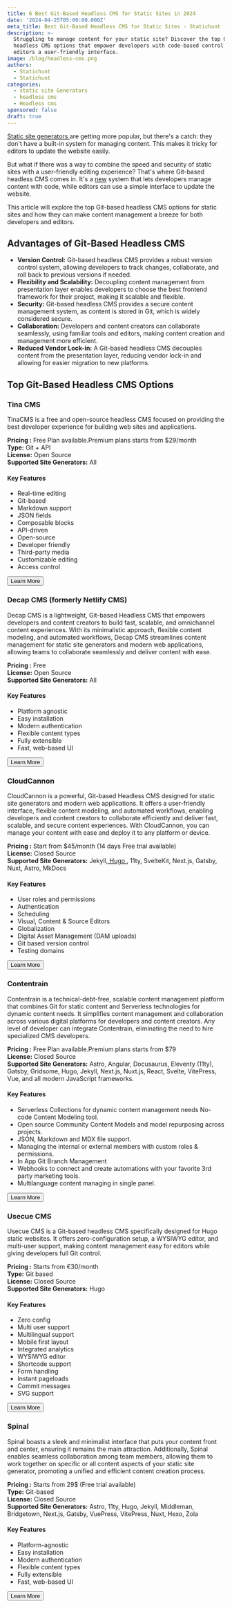 ```yaml
---
title: 6 Best Git-Based Headless CMS for Static Sites in 2024
date: '2024-04-25T05:00:00.000Z'
meta_title: Best Git-Based Headless CMS for Static Sites - Statichunt
description: >-
  Struggling to manage content for your static site? Discover the top Git-based
  headless CMS options that empower developers with code-based control and give
  editors a user-friendly interface.
image: /blog/headless-cms.png
authors:
  - Statichunt
  - Statichunt
categories:
  - static site Generators
  - headless cms
  - Headless cms
sponsored: false
draft: true
---
```

<a href="/blog/static-site-generators" target="_blank"> Static site generators </a> are getting more popular, but there's a catch: they don't have a built-in system for managing content. This makes it tricky for editors to update the website easily.

But what if there was a way to combine the speed and security of static sites with a user-friendly editing experience? That's where Git-based headless CMS comes in. It's a [new](https://google.com "Google") system that lets developers manage content with code, while editors can use a simple interface to update the website.

This article will explore the top Git-based headless CMS options for static sites and how they can make content management a breeze for both developers and editors.

## Advantages of Git-Based Headless CMS

* **Version Control:** Git-based headless CMS provides a robust version control system, allowing developers to track changes, collaborate, and roll back to previous versions if needed.
* **Flexibility and Scalability:** Decoupling content management from presentation layer enables developers to choose the best frontend framework for their project, making it scalable and flexible.
* **Security:** Git-based headless CMS provides a secure content management system, as content is stored in Git, which is widely considered secure.
* **Collaboration:** Developers and content creators can collaborate seamlessly, using familiar tools and editors, making content creation and management more efficient.
* **Reduced Vendor Lock-in:** A Git-based headless CMS decouples content from the presentation layer, reducing vendor lock-in and allowing for easier migration to new platforms.

## Top Git-Based Headless CMS Options

### Tina CMS

TinaCMS is a free and open-source headless CMS focused on providing the best developer experience for building web sites and applications.

<Mockup src="/blog/tina-cms.png" alt="Tina headless cms" />

**Pricing :** Free Plan available.Premium plans starts from $29/month <br />
**Type:**
Git + API <br />
**License:**
Open Source <br />
**Supported Site Generators:**
All <br />

#### Key Features

* Real-time editing
* Git-based
* Markdown support
* JSON fields
* Composable blocks
* API-driven
* Open-source
* Developer friendly
* Third-party media
* Customizable editing
* Access control

<Button href="https://tina.io/">Learn More </Button>

### Decap CMS (formerly Netlify CMS)

Decap CMS is a lightweight, Git-based Headless CMS that empowers developers and content creators to build fast, scalable, and omnichannel content experiences. With its minimalistic approach, flexible content modeling, and automated workflows, Decap CMS streamlines content management for static site generators and modern web applications, allowing teams to collaborate seamlessly and deliver content with ease.

<Mockup src="/blog/decap-cms.png" alt="Decap headless cms" />

**Pricing :** Free <br />
**License:** Open Source <br />
**Supported Site Generators:** All

#### Key Features

* Platform agnostic
* Easy installation
* Modern authentication
* Flexible content types
* Fully extensible
* Fast, web-based UI

<Button href="https://decapcms.org/">Learn More </Button>

### CloudCannon

CloudCannon is a powerful, Git-based Headless CMS designed for static site generators and modern web applications. It offers a user-friendly interface, flexible content modeling, and automated workflows, enabling developers and content creators to collaborate efficiently and deliver fast, scalable, and secure content experiences. With CloudCannon, you can manage your content with ease and deploy it to any platform or device.

<Mockup src="/blog/cloudcannon-cms.png" alt="Cloudcannon headless cms" />

**Pricing :** Start from $45/month (14 days Free trial available)<br />
**License:**  Closed Source <br />
**Supported Site Generators:** Jekyll,<a href="https://gethugothemes.com/benefits-of-hugo" target="_blank"> Hugo </a>, 11ty, SvelteKit, Next.js, Gatsby, Nuxt, Astro, MkDocs

#### Key Features

* User roles and permissions
* Authentication
* Scheduling
* Visual, Content & Source Editors
* Globalization
* Digital Asset Management (DAM uploads)
* Git based version control
* Testing domains

<Button href="https://cloudcannon.com/">Learn More </Button>

### Contentrain

Contentrain is a technical-debt-free, scalable content management platform that combines Git for static content and Serverless technologies for dynamic content needs. It simplifies content management and collaboration across various digital platforms for developers and content creators. Any level of developer can integrate Contentrain, eliminating the need to hire specialized CMS developers.

<Mockup src="/blog/contentrain-cms.png" alt="Contentrain headless cms" />

**Pricing :** Free Plan available.Premium plans starts from $79 <br />
**License:** Closed Source <br />
**Supported Site Generators:** Astro, Angular, Docusaurus, Eleventy (11ty), Gatsby, Gridsome, Hugo, Jekyll, Next.js, Nuxt.js, React, Svelte, VitePress, Vue, and all modern JavaScript frameworks.

#### Key Features

* Serverless Collections for dynamic content management needs
  No-code Content Modeling tool.
* Open source Community Content Models and model repurposing across projects.
* JSON, Markdown and MDX file support.
* Managing the internal or external members with custom roles & permissions.
* In App Git Branch Management
* Webhooks to connect and create automations with your favorite 3rd party marketing tools.
* Multilanguage content managing in single panel.

<Button href="https://contentrain.io/">Learn More </Button>

### Usecue CMS

Usecue CMS is a Git-based headless CMS specifically designed for Hugo static websites. It offers zero-configuration setup, a WYSIWYG editor, and multi-user support, making content management easy for editors while giving developers full Git control.

<Mockup src="/blog/usecue-cms.png" alt="Usecue headless cms" />

**Pricing :** Starts from €30/month <br />
**Type:** Git based <br />
**License:** Closed Source <br />
**Supported Site Generators:** Hugo

#### Key Features

* Zero config
* Multi user support
* Multilingual support
* Mobile first layout
* Integrated analytics
* WYSIWYG editor
* Shortcode support
* Form handling
* Instant pageloads
* Commit messages
* SVG support

<Button href="https://cms.usecue.com/">Learn More </Button>

### Spinal

Spinal boasts a sleek and minimalist interface that puts your content front and center, ensuring it remains the main attraction. Additionally, Spinal enables seamless collaboration among team members, allowing them to work together on specific or all content aspects of your static site generator, promoting a unified and efficient content creation process.

<Mockup src="/blog/spinal-cms.png" alt="Spinal headless cms" />

**Pricing :** Starts from 29$ (Free trial available) <br />
**Type:** Git-based <br />
**License:** Closed Source <br />
**Supported Site Generators:** Astro, 11ty, Hugo, Jekyll, Middleman, Bridgetown, Next.js, Gatsby, VuePress, VitePress, Nuxt, Hexo, Zola

#### Key Features

* Platform-agnostic
* Easy installation
* Modern authentication
* Flexible content types
* Fully extensible
* Fast, web-based UI

<Button href="https://spinalcms.com/">Learn More </Button>
